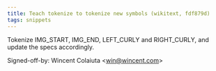 ```yaml
---
title: Teach tokenize to tokenize new symbols (wikitext, fdf879d)
tags: snippets
---
```


Tokenize IMG\_START, IMG\_END, LEFT\_CURLY and RIGHT\_CURLY, and update the specs accordingly.

Signed-off-by: Wincent Colaiuta &lt;win@wincent.com&gt;
